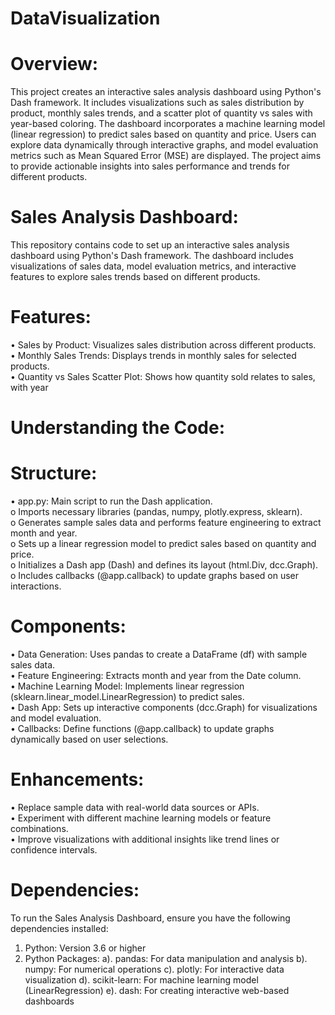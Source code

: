 # DataVisualization

# Overview:

This project creates an interactive sales analysis dashboard using Python's Dash framework. It includes visualizations such as sales distribution by product, monthly sales trends, and a scatter plot of quantity vs sales with year-based coloring. The dashboard incorporates a machine learning model (linear regression) to predict sales based on quantity and price. Users can explore data dynamically through interactive graphs, and model evaluation metrics such as Mean Squared Error (MSE) are displayed. The project aims to provide actionable insights into sales performance and trends for different products.

# Sales Analysis Dashboard:

This repository contains code to set up an interactive sales analysis dashboard using Python's Dash framework. The dashboard includes visualizations of sales data, model evaluation metrics, and interactive features to explore sales trends based on different products.

# Features:
•	Sales by Product: Visualizes sales distribution across different products.  
•	Monthly Sales Trends: Displays trends in monthly sales for selected products.  
•	Quantity vs Sales Scatter Plot: Shows how quantity sold relates to sales, with year  

# Understanding the Code:

# Structure:
•	app.py: Main script to run the Dash application.  
o	Imports necessary libraries (pandas, numpy, plotly.express, sklearn).  
o	Generates sample sales data and performs feature engineering to extract month and year.  
o	Sets up a linear regression model to predict sales based on quantity and price.  
o	Initializes a Dash app (Dash) and defines its layout (html.Div, dcc.Graph).  
o	Includes callbacks (@app.callback) to update graphs based on user interactions.  

# Components:
•	Data Generation: Uses pandas to create a DataFrame (df) with sample sales data.  
•	Feature Engineering: Extracts month and year from the Date column.  
•	Machine Learning Model: Implements linear regression (sklearn.linear_model.LinearRegression) to predict sales.  
•	Dash App: Sets up interactive components (dcc.Graph) for visualizations and model evaluation.  
•	Callbacks: Define functions (@app.callback) to update graphs dynamically based on user selections.  

# Enhancements:
•	Replace sample data with real-world data sources or APIs.  
•	Experiment with different machine learning models or feature combinations.  
•	Improve visualizations with additional insights like trend lines or confidence intervals.  

# Dependencies:

To run the Sales Analysis Dashboard, ensure you have the following dependencies installed:

1. Python: Version 3.6 or higher
2. Python Packages:
    a). pandas: For data manipulation and analysis
    b). numpy: For numerical operations
    c). plotly: For interactive data visualization
    d). scikit-learn: For machine learning model (LinearRegression)
    e). dash: For creating interactive web-based dashboards

